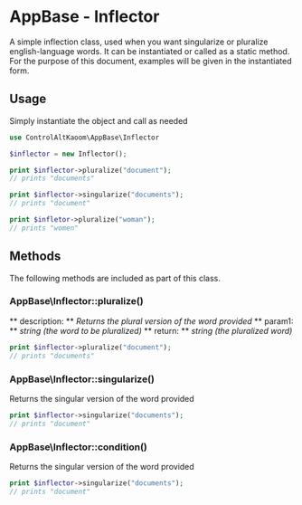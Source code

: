 # AppBase - Inflector

A simple inflection class, used when you want singularize or pluralize english-language words. It can be instantiated or called as a static method. For the purpose of this document, examples will be given in the instantiated form.


## Usage

Simply instantiate the object and call as needed

```php
use ControlAltKaoom\AppBase\Inflector

$inflector = new Inflector();

print $inflector->pluralize("document");
// prints "documents"

print $inflector->singularize("documents");
// prints "document"

print $infletor->pluralize("woman");
// prints "women"

```

## Methods

The following methods are included as part of this class.

### AppBase\Inflector::pluralize()
** description: ** *Returns the plural version of the word provided*
** param1: ** *string (the word to be pluralized)*
** return: ** *string (the pluralized word)*
```php
print $inflector->pluralize("document");
// prints "documents"
```

### AppBase\Inflector::singularize()
Returns the singular version of the word provided
```php
print $inflector->singularize("documents");
// prints "document"
```

### AppBase\Inflector::condition()
Returns the singular version of the word provided
```php
print $inflector->singularize("documents");
// prints "document"
```






